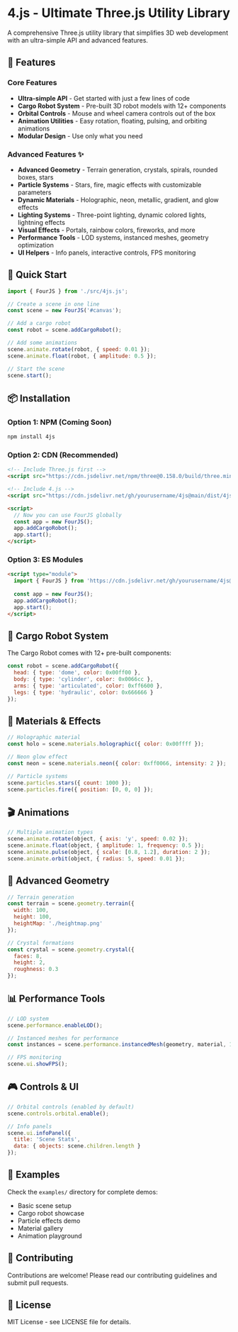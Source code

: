 # 4.js - Ultimate Three.js Utility Library

A comprehensive Three.js utility library that simplifies 3D web development with an ultra-simple API and advanced features.

## 🚀 Features

### Core Features
- **Ultra-simple API** - Get started with just a few lines of code
- **Cargo Robot System** - Pre-built 3D robot models with 12+ components
- **Orbital Controls** - Mouse and wheel camera controls out of the box
- **Animation Utilities** - Easy rotation, floating, pulsing, and orbiting animations
- **Modular Design** - Use only what you need

### Advanced Features ✨
- **Advanced Geometry** - Terrain generation, crystals, spirals, rounded boxes, stars
- **Particle Systems** - Stars, fire, magic effects with customizable parameters
- **Dynamic Materials** - Holographic, neon, metallic, gradient, and glow effects
- **Lighting Systems** - Three-point lighting, dynamic colored lights, lightning effects
- **Visual Effects** - Portals, rainbow colors, fireworks, and more
- **Performance Tools** - LOD systems, instanced meshes, geometry optimization
- **UI Helpers** - Info panels, interactive controls, FPS monitoring

## 🎯 Quick Start

```javascript
import { FourJS } from './src/4js.js';

// Create a scene in one line
const scene = new FourJS('#canvas');

// Add a cargo robot
const robot = scene.addCargoRobot();

// Add some animations
scene.animate.rotate(robot, { speed: 0.01 });
scene.animate.float(robot, { amplitude: 0.5 });

// Start the scene
scene.start();
```

## 📦 Installation

### Option 1: NPM (Coming Soon)
```bash
npm install 4js
```

### Option 2: CDN (Recommended)
```html
<!-- Include Three.js first -->
<script src="https://cdn.jsdelivr.net/npm/three@0.158.0/build/three.min.js"></script>

<!-- Include 4.js -->
<script src="https://cdn.jsdelivr.net/gh/yourusername/4js@main/dist/4js.umd.js"></script>

<script>
  // Now you can use FourJS globally
  const app = new FourJS();
  app.addCargoRobot();
  app.start();
</script>
```

### Option 3: ES Modules
```html
<script type="module">
  import { FourJS } from 'https://cdn.jsdelivr.net/gh/yourusername/4js@main/dist/4js.es.js';
  
  const app = new FourJS();
  app.addCargoRobot();
  app.start();
</script>
```

## 🤖 Cargo Robot System

The Cargo Robot comes with 12+ pre-built components:

```javascript
const robot = scene.addCargoRobot({
  head: { type: 'dome', color: 0x00ff00 },
  body: { type: 'cylinder', color: 0x0066cc },
  arms: { type: 'articulated', color: 0xff6600 },
  legs: { type: 'hydraulic', color: 0x666666 }
});
```

## 🎨 Materials & Effects

```javascript
// Holographic material
const holo = scene.materials.holographic({ color: 0x00ffff });

// Neon glow effect
const neon = scene.materials.neon({ color: 0xff0066, intensity: 2 });

// Particle systems
scene.particles.stars({ count: 1000 });
scene.particles.fire({ position: [0, 0, 0] });
```

## 🎬 Animations

```javascript
// Multiple animation types
scene.animate.rotate(object, { axis: 'y', speed: 0.02 });
scene.animate.float(object, { amplitude: 1, frequency: 0.5 });
scene.animate.pulse(object, { scale: [0.8, 1.2], duration: 2 });
scene.animate.orbit(object, { radius: 5, speed: 0.01 });
```

## 🌟 Advanced Geometry

```javascript
// Terrain generation
const terrain = scene.geometry.terrain({
  width: 100,
  height: 100,
  heightMap: './heightmap.png'
});

// Crystal formations
const crystal = scene.geometry.crystal({
  faces: 8,
  height: 2,
  roughness: 0.3
});
```

## 📊 Performance Tools

```javascript
// LOD system
scene.performance.enableLOD();

// Instanced meshes for performance
const instances = scene.performance.instancedMesh(geometry, material, 1000);

// FPS monitoring
scene.ui.showFPS();
```

## 🎮 Controls & UI

```javascript
// Orbital controls (enabled by default)
scene.controls.orbital.enable();

// Info panels
scene.ui.infoPanel({
  title: 'Scene Stats',
  data: { objects: scene.children.length }
});
```

## 📖 Examples

Check the `examples/` directory for complete demos:
- Basic scene setup
- Cargo robot showcase
- Particle effects demo
- Material gallery
- Animation playground

## 🤝 Contributing

Contributions are welcome! Please read our contributing guidelines and submit pull requests.

## 📄 License

MIT License - see LICENSE file for details.
